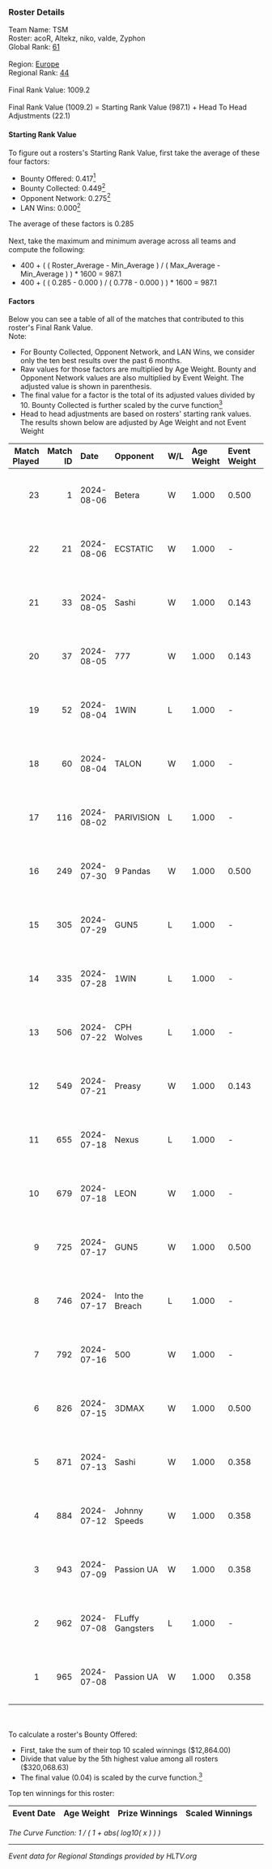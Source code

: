 ### Roster Details<br />
Team Name: TSM<br />
Roster: acoR, Altekz, niko, valde, Zyphon<br />
Global Rank: [61](../../standings_global_2024_08_06.md)<br />
<br />
Region: [Europe]( ../../standings_europe_2024_08_06.md)<br />
Regional Rank: [44]( ../../standings_europe_2024_08_06.md)<br />
<br />
Final Rank Value:  1009.2<br />
<br />
Final Rank Value (1009.2) = Starting Rank Value (987.1) + Head To Head Adjustments (22.1)<br />

#### Starting Rank Value<br />
To figure out a rosters's Starting Rank Value, first take the average of these four factors:<br />
- Bounty Offered: 0.417[<sup>1</sup>](#table2)
- Bounty Collected: 0.449[<sup>2</sup>](#table1)
- Opponent Network: 0.275[<sup>2</sup>](#table1)
- LAN Wins: 0.000[<sup>2</sup>](#table1)

The average of these factors is 0.285<br />
<br />
Next, take the maximum and minimum average across all teams and compute the following:<br />
- 400 + ( ( Roster_Average - Min_Average ) / ( Max_Average - Min_Average ) ) * 1600 = 987.1
- 400 + ( ( 0.285 - 0.000 ) / ( 0.778 - 0.000 ) ) * 1600 = 987.1


#### Factors<br />
Below you can see a table of all of the matches that contributed to this roster's Final Rank Value.<br />
Note:<br />

- For Bounty Collected, Opponent Network, and LAN Wins, we consider only the ten best results over the past 6 months.
- Raw values for those factors are multiplied by Age Weight. Bounty and Opponent Network values are also multiplied by Event Weight. The adjusted value is shown in parenthesis.
- The final value for a factor is the total of its adjusted values divided by 10. Bounty Collected is further scaled by the curve function[<sup>3</sup>](#curveFunction)
- Head to head adjustments are based on rosters' starting rank values. The results shown below are adjusted by Age Weight and not Event Weight
<span id="table1"></span><br />


| Match Played | Match ID | Date       | Opponent         | W/L | Age Weight | Event Weight | Bounty Collected | Opponent Network | LAN Wins  | H2H Adj. | Roster                            |
| -: | -: | :- | :- | :- | :- | :- | :- | :- | :- | -: | :- |
|           23 |        1 | 2024-08-06 | Betera           | W   | 1.000      | 0.500        | -                | 0.077 (0.038)    | 0 (0.000) |     3.55 | acoR, Altekz, niko, valde, Zyphon |
|           22 |       21 | 2024-08-06 | ECSTATIC         | W   | 1.000      | -            | -                | -                | 0 (0.000) |     2.90 | acoR, Altekz, niko, valde, Zyphon |
|           21 |       33 | 2024-08-05 | Sashi            | W   | 1.000      | 0.143        | 0.184 (0.026)    | 0.958 (0.137)    | 0 (0.000) |    23.08 | acoR, Altekz, niko, valde, Zyphon |
|           20 |       37 | 2024-08-05 | 777              | W   | 1.000      | 0.143        | 0.015 (0.002)    | -                | 0 (0.000) |     4.70 | acoR, Altekz, niko, valde, Zyphon |
|           19 |       52 | 2024-08-04 | 1WIN             | L   | 1.000      | -            | -                | -                | -         |   -14.45 | acoR, Altekz, niko, valde, Zyphon |
|           18 |       60 | 2024-08-04 | TALON            | W   | 1.000      | -            | -                | -                | 0 (0.000) |     1.12 | acoR, Altekz, niko, valde, Zyphon |
|           17 |      116 | 2024-08-02 | PARIVISION       | L   | 1.000      | -            | -                | -                | -         |    -9.83 | acoR, Altekz, niko, valde, Zyphon |
|           16 |      249 | 2024-07-30 | 9 Pandas         | W   | 1.000      | 0.500        | 0.081 (0.040)    | 0.700 (0.350)    | 0 (0.000) |    19.20 | acoR, Altekz, niko, valde, Zyphon |
|           15 |      305 | 2024-07-29 | GUN5             | L   | 1.000      | -            | -                | -                | -         |   -20.41 | acoR, Altekz, niko, valde, Zyphon |
|           14 |      335 | 2024-07-28 | 1WIN             | L   | 1.000      | -            | -                | -                | -         |   -15.74 | acoR, Altekz, niko, valde, Zyphon |
|           13 |      506 | 2024-07-22 | CPH Wolves       | L   | 1.000      | -            | -                | -                | -         |   -22.88 | acoR, Altekz, niko, valde, Zyphon |
|           12 |      549 | 2024-07-21 | Preasy           | W   | 1.000      | 0.143        | 0.008 (0.001)    | 0.216 (0.031)    | 0 (0.000) |     6.36 | acoR, Altekz, niko, valde, Zyphon |
|           11 |      655 | 2024-07-18 | Nexus            | L   | 1.000      | -            | -                | -                | -         |   -26.20 | acoR, Altekz, niko, valde, Zyphon |
|           10 |      679 | 2024-07-18 | LEON             | W   | 1.000      | -            | -                | -                | 0 (0.000) |     3.24 | acoR, Altekz, niko, valde, Zyphon |
|            9 |      725 | 2024-07-17 | GUN5             | W   | 1.000      | 0.500        | 0.072 (0.036)    | 0.550 (0.275)    | 0 (0.000) |    11.21 | acoR, Altekz, niko, valde, Zyphon |
|            8 |      746 | 2024-07-17 | Into the Breach  | L   | 1.000      | -            | -                | -                | -         |   -28.54 | acoR, Altekz, niko, valde, Zyphon |
|            7 |      792 | 2024-07-16 | 500              | W   | 1.000      | -            | -                | -                | 0 (0.000) |     0.73 | acoR, Altekz, niko, valde, Zyphon |
|            6 |      826 | 2024-07-15 | 3DMAX            | W   | 1.000      | 0.500        | 0.510 (0.255)    | 1.000 (0.500)    | -         |    26.89 | acoR, Altekz, niko, valde, Zyphon |
|            5 |      871 | 2024-07-13 | Sashi            | W   | 1.000      | 0.358        | 0.184 (0.066)    | 0.958 (0.343)    | -         |    22.30 | acoR, Altekz, niko, valde, Zyphon |
|            4 |      884 | 2024-07-12 | Johnny Speeds    | W   | 1.000      | 0.358        | 0.122 (0.044)    | 1.000 (0.358)    | -         |    24.85 | acoR, Altekz, niko, valde, Zyphon |
|            3 |      943 | 2024-07-09 | Passion UA       | W   | 1.000      | 0.358        | 0.173 (0.062)    | 1.000 (0.358)    | -         |    18.82 | acoR, Altekz, niko, valde, Zyphon |
|            2 |      962 | 2024-07-08 | FLuffy Gangsters | L   | 1.000      | -            | -                | -                | -         |   -27.57 | acoR, Altekz, niko, valde, Zyphon |
|            1 |      965 | 2024-07-08 | Passion UA       | W   | 1.000      | 0.358        | 0.173 (0.062)    | 1.000 (0.358)    | -         |    18.76 | acoR, Altekz, niko, valde, Zyphon |

<br />
<span id="table2"></span><br />
To calculate a roster's Bounty Offered:<br />

- First, take the sum of their top 10 scaled winnings ($12,864.00)
- Divide that value by the 5th highest value among all rosters ($320,068.63)
- The final value (0.04) is scaled by the curve function.[<sup>3</sup>](#curveFunction)

Top ten winnings for this roster:<br />

| Event Date | Age Weight | Prize Winnings | Scaled Winnings |
| :- | -: | :- | :- |


<span id="curveFunction"></span>_The Curve Function: 1 / ( 1 + abs( log10( x ) ) )_<br />

---
_Event data for Regional Standings provided by HLTV.org_<br />
